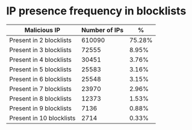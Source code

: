 # IP presence frequency in blocklists
| Malicious IP | Number of IPs | % |
|----|----|----|
| Present in 2 blocklists | 610090 | 75.28% |
| Present in 3 blocklists | 72555 | 8.95% |
| Present in 4 blocklists | 30451 | 3.76% |
| Present in 5 blocklists | 25583 | 3.16% |
| Present in 6 blocklists | 25548 | 3.15% |
| Present in 7 blocklists | 23970 | 2.96% |
| Present in 8 blocklists | 12373 | 1.53% |
| Present in 9 blocklists | 7136 | 0.88% |
| Present in 10 blocklists | 2714 | 0.33% |
